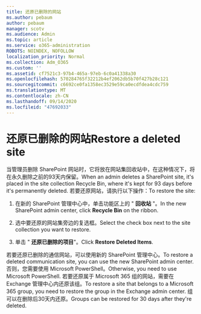 ```yaml
---
title: 还原已删除的网站
ms.author: pebaum
author: pebaum
manager: scotv
ms.audience: Admin
ms.topic: article
ms.service: o365-administration
ROBOTS: NOINDEX, NOFOLLOW
localization_priority: Normal
ms.collection: Adm_O365
ms.custom: ''
ms.assetid: cf7521c3-97b4-465a-97eb-6c0a41338a30
ms.openlocfilehash: 570284765f32212b4ef2062db5b70f427b28c121
ms.sourcegitcommit: c6692ce0fa1358ec3529e59ca0ecdfdea4cdc759
ms.translationtype: MT
ms.contentlocale: zh-CN
ms.lasthandoff: 09/14/2020
ms.locfileid: "47692033"
---
```

# <a name="restore-a-deleted-site"></a><span data-ttu-id="02954-102">还原已删除的网站</span><span class="sxs-lookup"><span data-stu-id="02954-102">Restore a deleted site</span></span>

<span data-ttu-id="02954-103">当管理员删除 SharePoint 网站时，它将放在网站集回收站中，在这种情况下，将在永久删除之前的93天内保留。</span><span class="sxs-lookup"><span data-stu-id="02954-103">When an admin deletes a SharePoint site, it's placed in the site collection Recycle Bin, where it's kept for 93 days before it's permanently deleted.</span></span> <span data-ttu-id="02954-104">若要还原网站，请执行以下操作：</span><span class="sxs-lookup"><span data-stu-id="02954-104">To restore the site:</span></span>
  
1. <span data-ttu-id="02954-105">在新的 SharePoint 管理中心中，单击功能区上的 " **回收站** "。</span><span class="sxs-lookup"><span data-stu-id="02954-105">In the new SharePoint admin center, click **Recycle Bin** on the ribbon.</span></span> 
    
2. <span data-ttu-id="02954-106">选中要还原的网站集旁边的复选框。</span><span class="sxs-lookup"><span data-stu-id="02954-106">Select the check box next to the site collection you want to restore.</span></span>
    
3. <span data-ttu-id="02954-107">单击 " **还原已删除的项目**"。</span><span class="sxs-lookup"><span data-stu-id="02954-107">Click **Restore Deleted Items**.</span></span>
    
<span data-ttu-id="02954-108">若要还原已删除的通信网站，可以使用新的 SharePoint 管理中心。</span><span class="sxs-lookup"><span data-stu-id="02954-108">To restore a deleted communication site, you can use the new SharePoint admin center.</span></span> <span data-ttu-id="02954-109">否则，您需要使用 Microsoft PowerShell。</span><span class="sxs-lookup"><span data-stu-id="02954-109">Otherwise, you need to use Microsoft PowerShell.</span></span> <span data-ttu-id="02954-110">若要还原属于 Microsoft 365 组的网站，需要在 Exchange 管理中心内还原该组。</span><span class="sxs-lookup"><span data-stu-id="02954-110">To restore a site that belongs to a Microsoft 365 group, you need to restore the group in the Exchange admin center.</span></span> <span data-ttu-id="02954-111">组可以在删除后30天内还原。</span><span class="sxs-lookup"><span data-stu-id="02954-111">Groups can be restored for 30 days after they're deleted.</span></span>
  

